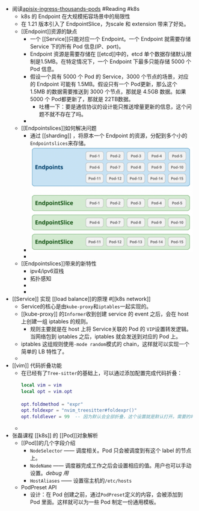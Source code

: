 - 阅读[apisix-ingress-thousands-pods](https://api7.ai/blog/apisix-ingress-support-thousands-pod-replicas) #Reading #k8s
	- k8s 的 Endpoint 在大规模拓容场景中的局限性
	- 在 1.21 版本引入了 EndpointSlice，为scale 和 extension 带来了好处。
	- [[Endpoint]]资源的缺点
		- 一个 [[Service]]只能对应一个 Endpoint。一个 Endpoint 就需要存储 Service 下的所有 Pod 信息(IP、port)。
		- Endpoint 资源是需要存储在 [[etcd]]中的，etcd 单个数据存储默认限制是1.5MB。在特定情况下，一个 Endpoint 下最多只能存储 5000 个 Pod 信息。
		- 假设一个具有 5000 个 Pod 的 Service，3000 个节点的场景，对应的 Endpoint 可能有 1.5MB。假设只有一个 Pod更新，那么这个 1.5MB 的数据需要推送到 3000 个节点，那就是 4.5GB 数据。如果 5000 个 Pod都更新了，那就是 22TB数据。
			- 吐槽一下：要是通信协议的设计能只推送增量更新的信息，这个问题不就不存在了吗。
		-
	- [[Endpointslices]]如何解决问题
		- 通过 [[sharding]] ，将原本一个 Endpoint 的资源，分配到多个小的`Endpointslices`来存储。
		- ![](https://raw.githubusercontent.com/stillfox-lee/image/main/picgo/20221025153434.png)
		-
	- [[Endpointslices]]带来的新特性
		- ipv4/ipv6双栈
		- 拓扑感知
		-
		-
- [[Service]] 实现 [[load balance]]的原理 #[[k8s network]]
	- Service的核心是由`kube-proxy`和`iptables`一起实现的。
	- [[kube-proxy]] 的`Informer`收到创建 service 的 event 之后，会在 host 上创建一组 iptables 的规则。
		- 规则主要就是在 host 上将 Service关联的 Pod 的 `VIP`设置转发逻辑。当网络包到 iptables 之后，iptables 就会发送到对应的 Pod 上。
	- iptables 这组规则使用`-mode random`模式的 chain，这样就可以实现一个简单的 LB 特性了。
	-
- [[vim]] 代码折叠功能
	- 在已经有了`Tree-sitter`的基础上，可以通过添加配置完成代码折叠：
	  ```lua
	  local vim = vim
	  local opt = vim.opt
	  
	  opt.foldmethod = "expr"
	  opt.foldexpr = "nvim_treesitter#foldexpr()"
	  opt.foldlever = 99  -- 因为默认会全部折叠，这个设置就是默认打开。需要的时候手动折叠
	  ```
	-
- 张磊课程 [[k8s]] 的 [[Pod]]对象解析
	- [[Pod]]的几个字段介绍
		- `NodeSelector` —— 调度相关。Pod 只会被调度到有这个 label 的节点上。
		- `NodeName` —— 调度器完成工作之后会设置相应的值。用户也可以手动设置。*debug 用*
		- `HostAliases` —— 设置宿主机的`/etc/hosts`
	- PodPreset API
		- 设计：在 Pod 创建之前，通过`PodPreset`定义的内容，会被添加到 Pod 里面。这样就可以为一些 Pod 制定一份通用模板。